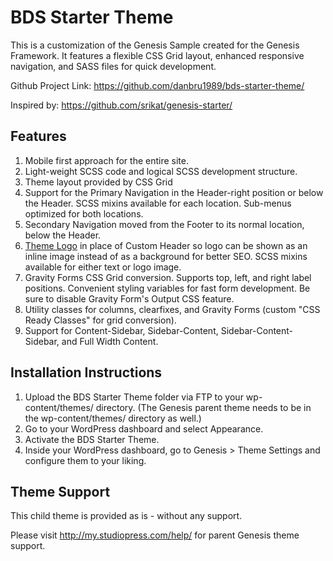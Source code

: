 # BDS Starter Theme

This is a customization of the Genesis Sample created for the Genesis Framework. It features a flexible CSS Grid layout, enhanced responsive navigation, and SASS files for quick development.

Github Project Link: https://github.com/danbru1989/bds-starter-theme/

Inspired by: https://github.com/srikat/genesis-starter/


## Features

1. Mobile first approach for the entire site.
2. Light-weight SCSS code and logical SCSS development structure.
3. Theme layout provided by CSS Grid
4. Support for the Primary Navigation in the Header-right position or below the Header. SCSS mixins available for each location. Sub-menus optimized for both locations.
5. Secondary Navigation moved from the Footer to its normal location, below the Header.
6. [Theme Logo](https://sridharkatakam.com/theme-logo-genesis/) in place of Custom Header so logo can be shown as an inline image instead of as a background for better SEO. SCSS mixins available for either text or logo image.
7. Gravity Forms CSS Grid conversion. Supports top, left, and right label positions. Convenient styling variables for fast form development. Be sure to disable Gravity Form's Output CSS feature.
8. Utility classes for columns, clearfixes, and Gravity Forms (custom "CSS Ready Classes" for grid conversion).
9. Support for Content-Sidebar, Sidebar-Content, Sidebar-Content-Sidebar, and Full Width Content.


## Installation Instructions

1. Upload the BDS Starter Theme folder via FTP to your wp-content/themes/ directory. (The Genesis parent theme needs to be in the wp-content/themes/ directory as well.)
2. Go to your WordPress dashboard and select Appearance.
3. Activate the BDS Starter Theme.
4. Inside your WordPress dashboard, go to Genesis > Theme Settings and configure them to your liking.


## Theme Support

This child theme is provided as is - without any support.

Please visit http://my.studiopress.com/help/ for parent Genesis theme support.
